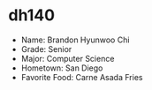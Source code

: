 # dh140
- Name: Brandon Hyunwoo Chi
- Grade: Senior
- Major: Computer Science
- Hometown: San Diego
- Favorite Food: Carne Asada Fries
